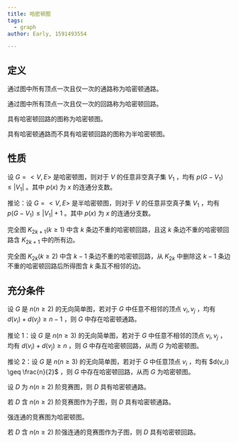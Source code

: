 ```yaml
---
title: 哈密顿图
tags:
  - graph
author: Early, 1591493554

---
```


## 定义

通过图中所有顶点一次且仅一次的通路称为哈密顿通路。

通过图中所有顶点一次且仅一次的回路称为哈密顿回路。

具有哈密顿回路的图称为哈密顿图。

具有哈密顿通路而不具有哈密顿回路的图称为半哈密顿图。

## 性质

设 $G=<V, E>$ 是哈密顿图，则对于 $V$ 的任意非空真子集 $V_1$ ，均有 $p(G-V_1) \leq |V_1|$ 。其中 $p(x)$ 为 $x$ 的连通分支数。

推论：设 $G=<V, E>$ 是半哈密顿图，则对于 $V$ 的任意非空真子集 $V_1$ ，均有 $p(G-V_1) \leq |V_1|+1$ 。其中 $p(x)$ 为 $x$ 的连通分支数。

完全图 $K_{2k+1} (k \geq 1)$ 中含 $k$ 条边不重的哈密顿回路，且这 $k$ 条边不重的哈密顿回路含 $K_{2k+1}$ 中的所有边。

完全图 $K_{2k} (k \geq 2)$ 中含 $k-1$ 条边不重的哈密顿回路，从 $K_{2k}$ 中删除这 $k-1$ 条边不重的哈密顿回路后所得图含 $k$ 条互不相邻的边。

## 充分条件

设 $G$ 是 $n(n \geq 2)$ 的无向简单图，若对于 $G$ 中任意不相邻的顶点 $v_i, v_j$ ，均有 $d(v_i)+ d(v_j) \geq n - 1$ ，则 $G$ 中存在哈密顿通路。

推论 1：设 $G$ 是 $n(n \geq 3)$ 的无向简单图，若对于 $G$ 中任意不相邻的顶点 $v_i, v_j$ ，均有 $d(v_i)+ d(v_j) \geq n$ ，则 $G$ 中存在哈密顿回路，从而 $G$ 为哈密顿图。

推论 2：设 $G$ 是 $n(n \geq 3)$ 的无向简单图，若对于 $G$ 中任意顶点 $v_i$ ，均有 $d(v_i) \geq \frac{n}{2}$ ，则 $G$ 中存在哈密顿回路，从而 $G$ 为哈密顿图。

设 $D$ 为 $n(n \geq 2)$ 阶竞赛图，则 $D$ 具有哈密顿通路。

若 $D$ 含 $n(n \geq 2)$ 阶竞赛图作为子图，则 $D$ 具有哈密顿通路。

强连通的竞赛图为哈密顿图。

若 $D$ 含 $n(n \geq 2)$ 阶强连通的竞赛图作为子图，则 $D$ 具有哈密顿回路。
